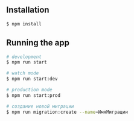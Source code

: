 

## Installation

```bash
$ npm install
```

## Running the app

```bash
# development
$ npm run start

# watch mode
$ npm run start:dev

# production mode
$ npm run start:prod

# создание новой миграции
$ npm run migration:create --name=ИмяМиграции
```

